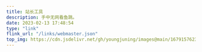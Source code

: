 ```yaml
---
title: 站长工具
description: 手中无网看鱼跳。
date: 2023-02-13 17:48:54
type: "link"
flink_url: "/links/webmaster.json"
top_img: https://cdn.jsdelivr.net/gh/youngjuning/images@main/1679157623893.png
---
```

